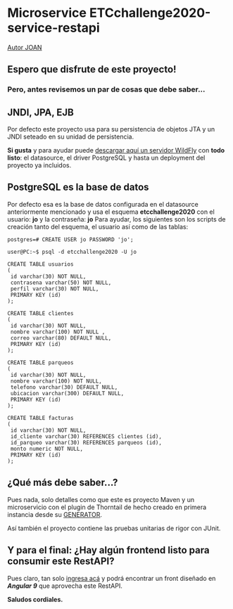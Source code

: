 # Microservice ETCchallenge2020-service-restapi

[Autor JOAN]()

## Espero que disfrute de este proyecto!
### Pero, antes revisemos un par de cosas que debe saber...

## JNDI, JPA, EJB
Por defecto este proyecto usa para su persistencia de objetos JTA y un JNDI seteado en su unidad de persistencia.

**Si gusta** y para ayudar puede [descargar aquí un servidor WildFly](https://drive.google.com/file/d/1cadZKiPyuUjQy0Brrlr7YparvwZke9rZ/view?usp=sharing) con **todo listo**: el datasource, el driver PostgreSQL y hasta un deployment del proyecto ya incluidos.

## PostgreSQL es la base de datos
Por defecto esa es la base de datos configurada en el datasource anteriormente mencionado y usa el esquema **etcchallenge2020** con el usuario: **jo** y la contraseña: **jo**
Para ayudar, los siguientes son los scripts de creación tanto del esquema, el usuario así como de las tablas:
```postgres=# CREATE DATABASE etcchallenge2020;
postgres=# CREATE USER jo PASSWORD 'jo';

user@PC:~$ psql -d etcchallenge2020 -U jo

CREATE TABLE usuarios
(
 id varchar(30) NOT NULL,
 contrasena varchar(50) NOT NULL,
 perfil varchar(30) NOT NULL,
 PRIMARY KEY (id)
);

CREATE TABLE clientes
(
 id varchar(30) NOT NULL,
 nombre varchar(100) NOT NULL ,
 correo varchar(80) DEFAULT NULL,
 PRIMARY KEY (id)
);

CREATE TABLE parqueos
(
 id varchar(30) NOT NULL,
 nombre varchar(100) NOT NULL,
 telefono varchar(30) DEFAULT NULL,
 ubicacion varchar(300) DEFAULT NULL,
 PRIMARY KEY (id)
);

CREATE TABLE facturas
(
 id varchar(30) NOT NULL,
 id_cliente varchar(30) REFERENCES clientes (id),
 id_parqueo varchar(30) REFERENCES parqueos (id),
 monto numeric NOT NULL,
 PRIMARY KEY (id)
);
```

## ¿Qué más debe saber...?
Pues nada, solo detalles como que este es proyecto Maven y un microservicio con el plugin de Thorntail de hecho creado en primera instancia desde su [GENERATOR](https://thorntail.io/generator/).

Así también el proyecto contiene las pruebas unitarias de rigor con JUnit.

## Y para el final: ¿Hay algún frontend listo para consumir este RestAPI?
Pues claro, tan solo [ingresa acá](https://github.com/ProfeJoan/ETCchallenge2020-frontend-Angular9.git) y podrá encontrar un front diseñado en ***Angular 9*** que aprovecha este RestAPI.

**Saludos cordiales.**
